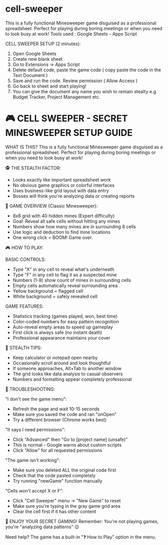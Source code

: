 # cell-sweeper
This is a fully functional Minesweeper game disguised as a professional spreadsheet. Perfect for playing during boring meetings or when you need to look busy at work! Tools used : Google Sheets - Apps Script

CELL SWEEPER SETUP (2 minutes):
1. Open Google Sheets
2. Create new blank sheet  
3. Go to Extensions → Apps Script
4. Delete default code, paste the game code ( copy paste the code in the Text Document )
5. Save and run the code. Review permission ( Allow Access )
6. Go back to sheet and start playing!
7. You can give the document any name you wish to remain stealty e.g Budget Tracker, Project Management etc.

🎮 CELL SWEEPER - SECRET MINESWEEPER SETUP GUIDE
=================================================

WHAT IS THIS?
This is a fully functional Minesweeper game disguised as a professional spreadsheet.
Perfect for playing during boring meetings or when you need to look busy at work!

🕵️ THE STEALTH FACTOR:
- Looks exactly like important spreadsheet work
- No obvious game graphics or colorful interfaces  
- Uses business-like grid layout with data entry
- Bosses will think you're analyzing data or creating reports


🎯 GAME OVERVIEW (Classic Minesweeper):
- 8x8 grid with 40 hidden mines (Expert difficulty)
- Goal: Reveal all safe cells without hitting any mines
- Numbers show how many mines are in surrounding 8 cells
- Use logic and deduction to find mine locations
- One wrong click = BOOM! Game over.


🎮 HOW TO PLAY:

BASIC CONTROLS:
- Type "X" in any cell to reveal what's underneath
- Type "F" in any cell to flag it as a suspected mine
- Numbers (1-8) show count of mines in surrounding cells
- Empty cells automatically reveal surrounding area
- Yellow background = flagged cell
- White background = safely revealed cell

GAME FEATURES:
- Statistics tracking (games played, won, best time)
- Color-coded numbers for easy pattern recognition
- Auto-reveal empty areas to speed up gameplay  
- First click is always safe (no instant death)
- Professional appearance maintains your cover

🚨 STEALTH TIPS:
- Keep calculator or notepad open nearby
- Occasionally scroll around and look thoughtful
- If someone approaches, Alt+Tab to another window
- The grid looks like data analysis to casual observers
- Numbers and formatting appear completely professional

🔧 TROUBLESHOOTING:

"I don't see the game menu":
- Refresh the page and wait 10-15 seconds
- Make sure you saved the code and ran "onOpen"
- Try a different browser (Chrome works best)

"It says I need permissions":
- Click "Advanced" then "Go to [project name] (unsafe)"
- This is normal - Google warns about custom scripts
- Click "Allow" for all requested permissions

"The game isn't working":
- Make sure you deleted ALL the original code first
- Check that the code pasted completely
- Try running "newGame" function manually

"Cells won't accept X or F":
- Click "Cell Sweeper" menu → "New Game" to reset
- Make sure you're typing in the gray game grid area
- Clear the cell first if it has other content

🎉 ENJOY YOUR SECRET GAMING!
Remember: You're not playing games, you're "analyzing data patterns" 😉

Need help? The game has a built-in "❓ How to Play" option in the menu.
